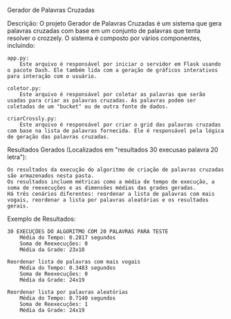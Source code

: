 Gerador de Palavras Cruzadas

Descrição:
O projeto Gerador de Palavras Cruzadas é um sistema que gera palavras cruzadas com base em um conjunto de palavras que tenta resolver o crozzely. O sistema é composto por vários componentes, incluindo:

    app.py:
        Este arquivo é responsável por iniciar o servidor em Flask usando o pacote Dash. Ele também lida com a geração de gráficos interativos para interação com o usuário.

    coletor.py:
        Este arquivo é responsável por coletar as palavras que serão usadas para criar as palavras cruzadas. As palavras podem ser coletadas de um "bucket" ou de outra fonte de dados.

    criarCrossly.py:
        Este arquivo é responsável por criar o grid das palavras cruzadas com base na lista de palavras fornecida. Ele é responsável pela lógica de geração das palavras cruzadas.

Resultados Gerados (Localizados em "resultados 30 execusao palavra 20 letra"):

    Os resultados da execução do algoritmo de criação de palavras cruzadas são armazenados nesta pasta.
    Os resultados incluem métricas como a média de tempo de execução, a soma de reexecuções e as dimensões médias das grades geradas.
    Há três cenários diferentes: reordenar a lista de palavras com mais vogais, reordenar a lista por palavras aleatórias e os resultados gerais.

Exemplo de Resultados:

    30 EXECUÇÕES DO ALGORITMO COM 20 PALAVRAS PARA TESTE
        Média do Tempo: 0.2817 segundos
        Soma de Reexecuções: 0
        Média da Grade: 23x18

    Reordenar lista de palavras com mais vogais
        Média do Tempo: 0.3483 segundos
        Soma de Reexecuções: 0
        Média da Grade: 24x19

    Reordenar lista por palavras aleatórias
        Média do Tempo: 0.7140 segundos
        Soma de Reexecuções: 1
        Média da Grade: 24x19
